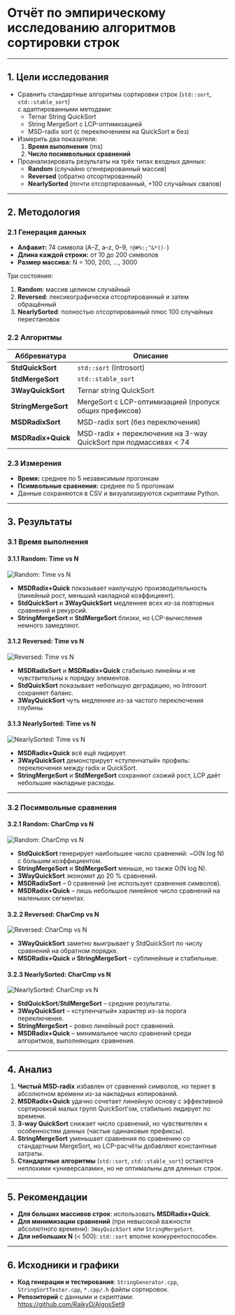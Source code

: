 # Отчёт по эмпирическому исследованию алгоритмов сортировки строк

---

## 1. Цели исследования

- Сравнить стандартные алгоритмы сортировки строк (`std::sort`, `std::stable_sort`)  
  с адаптированными методами:
    - Ternar String QuickSort
    - String MergeSort с LCP-оптимизацией
    - MSD-radix sort (с переключением на QuickSort и без)
- Измерить два показателя:
    1. **Время выполнения** (ms)
    2. **Число посимвольных сравнений**
- Проанализировать результаты на трёх типах входных данных:
    - **Random** (случайно сгенерированный массив)
    - **Reversed** (обратно отсортированный)
    - **NearlySorted** (почти отсортированный, +100 случайных свапов)

---

## 2. Методология

### 2.1 Генерация данных

- **Алфавит:** 74 символа (A–Z, a–z, 0–9, `!@#%:;^&*()-`)
- **Длина каждой строки:** от 10 до 200 символов
- **Размер массива:** N = 100, 200, …, 3000

Три состояния:
1. **Random**: массив целиком случайный
2. **Reversed**: лексикографически отсортированный и затем обращённый
3. **NearlySorted**: полностью отсортированный плюс 100 случайных перестановок

### 2.2 Алгоритмы

| Аббревиатура         | Описание                                                         |
|----------------------|------------------------------------------------------------------|
| **StdQuickSort**     | `std::sort` (Introsort)                                          |
| **StdMergeSort**     | `std::stable_sort`                                               |
| **3WayQuickSort**    | Ternar string QuickSort                                          |
| **StringMergeSort**  | MergeSort с LCP-оптимизацией (пропуск общих префиксов)           |
| **MSDRadixSort**     | MSD-radix sort (без переключения)                                |
| **MSDRadix+Quick**   | MSD-radix + переключение на 3-way QuickSort при подмассивах < 74 |

### 2.3 Измерения

- **Время:** среднее по 5 независимым прогонкам
- **Псимвольные сравнения:** среднее по 5 прогонкам
- Данные сохраняются в CSV и визуализируются скриптами Python.

---

## 3. Результаты

### 3.1 Время выполнения

#### 3.1.1 Random: Time vs N
![Random: Time vs N](a1.png)

- **MSDRadix+Quick** показывает наилучшую производительность (линейный рост, меньший накладной коэффициент).
- **StdQuickSort** и **3WayQuickSort** медленнее всех из-за повторных сравнений и рекурсий.
- **StringMergeSort** и **StdMergeSort** близки, но LCP-вычисления немного замедляют.

#### 3.1.2 Reversed: Time vs N
![Reversed: Time vs N](a2.png)

- **MSDRadixSort** и **MSDRadix+Quick** стабильно линейны и не чувствительны к порядку элементов.
- **StdQuickSort** показывает небольшую деградацию, но Introsort сохраняет баланс.
- **3WayQuickSort** чуть медленнее из-за частого переключения глубины.

#### 3.1.3 NearlySorted: Time vs N
![NearlySorted: Time vs N](a3.png)

- **MSDRadix+Quick** всё ещё лидирует.
- **3WayQuickSort** демонстрирует «ступенчатый» профиль: переключения между radix и QuickSort.
- **StringMergeSort** и **StdMergeSort** сохраняют схожий рост, LCP даёт небольшие накладные расходы.

---

### 3.2 Посимвольные сравнения

#### 3.2.1 Random: CharCmp vs N
![Random: CharCmp vs N](b1.png)

- **StdQuickSort** генерирует наибольшее число сравнений: ~O(N log N) с большим коэффициентом.
- **StringMergeSort** и **StdMergeSort** меньше, но также O(N log N).
- **3WayQuickSort** экономит до 20 % сравнений.
- **MSDRadixSort** – 0 сравнений (не использует сравнения символов).
- **MSDRadix+Quick** – лишь небольшое линейное число сравнений на маленьких сегментах.

#### 3.2.2 Reversed: CharCmp vs N
![Reversed: CharCmp vs N](b2.png)

- **3WayQuickSort** заметно выигрывает у StdQuickSort по числу сравнений на обратном порядке.
- **MSDRadix+Quick** и **StringMergeSort** – сублинейные и стабильные.

#### 3.2.3 NearlySorted: CharCmp vs N
![NearlySorted: CharCmp vs N](b3.png)

- **StdQuickSort**/**StdMergeSort** – средние результаты.
- **3WayQuickSort** – «ступенчатый» характер из-за порога переключения.
- **StringMergeSort** – ровно линейный рост сравнений.
- **MSDRadix+Quick** – минимальное число сравнений среди алгоритмов, выполняющих сравнения.

---

## 4. Анализ

1. **Чистый MSD-radix** избавлен от сравнений символов, но теряет в абсолютном времени из-за накладных копирований.
2. **MSDRadix+Quick** удачно сочетает линейную основу с эффективной сортировкой малых групп QuickSort’ом, стабильно лидирует по времени.
3. **3-way QuickSort** снижает число сравнений, но чувствителен к особенностям данных (частые одинаковые префиксы).
4. **StringMergeSort** уменьшает сравнения по сравнению со стандартным MergeSort, но LCP-расчёты добавляют константные затраты.
5. **Стандартные алгоритмы** (`std::sort`, `std::stable_sort`) остаются неплохими «универсалами», но не оптимальны для длинных строк.

---

## 5. Рекомендации

- **Для больших массивов строк**: использовать **MSDRadix+Quick**.
- **Для минимизации сравнений** (при невысокой важности абсолютного времени): `3WayQuickSort` или `StringMergeSort`.
- **Для небольших N** (< 500): `std::sort` вполне конкурентоспособен.

---

## 6. Исходники и графики

- **Код генерации и тестирования**: `StringGenerator.cpp`, `StringSortTester.cpp`, `*.cpp/.h` файлы сортировок.
- **Репозиторий** с данными и скриптами:  
  https://github.com/RaikyD/AlgosSet9

